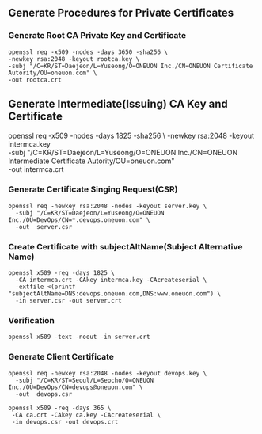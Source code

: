 

## Generate Procedures for Private Certificates


### Generate Root CA Private Key and Certificate
```
openssl req -x509 -nodes -days 3650 -sha256 \
-newkey rsa:2048 -keyout rootca.key \
-subj "/C=KR/ST=Daejeon/L=Yuseong/O=ONEUON Inc./CN=ONEUON Certificate Autority/OU=oneuon.com" \
-out rootca.crt
```

## Generate Intermediate(Issuing) CA Key and Certificate 
openssl req -x509 -nodes -days 1825 -sha256 \ 
-newkey rsa:2048 -keyout intermca.key \
-subj "/C=KR/ST=Daejeon/L=Yuseong/O=ONEUON Inc./CN=ONEUON Intermediate Certificate Autority/OU=oneuon.com" \
-out intermca.crt



### Generate Certificate Singing Request(CSR)
```
openssl req -newkey rsa:2048 -nodes -keyout server.key \
  -subj "/C=KR/ST=Daejeon/L=Yuseong/O=ONEUON Inc./OU=DevOps/CN=*.devops.oneuon.com" \
  -out  server.csr
 ```

### Create Certificate with subjectAltName(Subject Alternative Name)
```
openssl x509 -req -days 1825 \
  -CA intermca.crt -CAkey intermca.key -CAcreateserial \
  -extfile <(printf "subjectAltName=DNS:devops.oneuon.com,DNS:www.oneuon.com") \
  -in server.csr -out server.crt
```

### Verification

```
openssl x509 -text -noout -in server.crt

```

### Generate Client Certificate
```
openssl req -newkey rsa:2048 -nodes -keyout devops.key \
  -subj "/C=KR/ST=Seoul/L=Seocho/O=ONEUON Inc./OU=DevOps/CN=devops@oneuon.com" \
  -out  devops.csr
 ```


 ```
openssl x509 -req -days 365 \
  -CA ca.crt -CAkey ca.key -CAcreateserial \
  -in devops.csr -out devops.crt
```